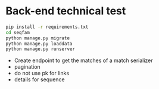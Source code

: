 # Back-end technical test



```sh
pip install -r requirements.txt
cd seqfam
python manage.py migrate
python manage.py loaddata
python manage.py runserver
```


* Create endpoint to get the matches of a match serializer
* pagination
* do not use pk for links
* details for sequence